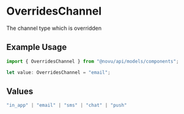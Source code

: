 # OverridesChannel

The channel type which is overridden

## Example Usage

```typescript
import { OverridesChannel } from "@novu/api/models/components";

let value: OverridesChannel = "email";
```

## Values

```typescript
"in_app" | "email" | "sms" | "chat" | "push"
```
